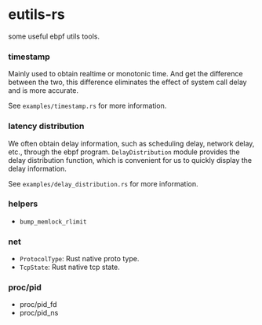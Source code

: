 # eutils-rs
some useful ebpf utils tools.





### timestamp

Mainly used to obtain realtime or monotonic time. And get the difference between the two, this difference eliminates the effect of system call delay and is more accurate.

See `examples/timestamp.rs` for more information.


### latency distribution

We often obtain delay information, such as scheduling delay, network delay, etc., through the ebpf program. `DelayDistribution` module provides the delay distribution function, which is convenient for us to quickly display the delay information.

See `examples/delay_distribution.rs` for more information.


### helpers

* `bump_memlock_rlimit`


### net

* `ProtocolType`: Rust native proto type.
* `TcpState`: Rust native tcp state.


### proc/pid

* proc/pid_fd
* proc/pid_ns